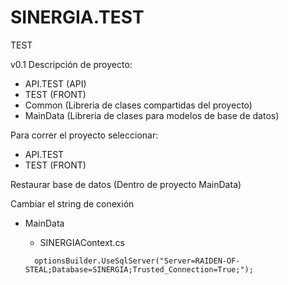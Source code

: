 # SINERGIA.TEST
TEST

v0.1
Descripción de proyecto:
- API.TEST (API)
- TEST (FRONT)
- Common (Libreria de clases compartidas del proyecto)
- MainData (Libreria de clases para modelos de base de datos)

Para correr el proyecto seleccionar:
- API.TEST
- TEST (FRONT)

Restaurar base de datos (Dentro de proyecto MainData)

Cambiar el string de conexión
- MainData
  - SINERGIAContext.cs
  
  <code>
    optionsBuilder.UseSqlServer("Server=RAIDEN-OF-STEAL;Database=SINERGIA;Trusted_Connection=True;");
  </code>
  
